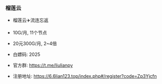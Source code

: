 ### 榴莲云
- 榴莲云✈️流连忘返
- 10G/月, 11个节点
- 20元300G/月, 2~4倍

- 白嫖码: 2025

- 官方群: https://t.me/liulianpy

- 注册地址: https://6.6lian123.top/index.php#/register?code=Zp3Yjcfn